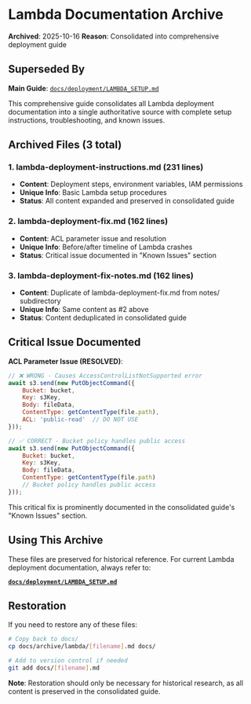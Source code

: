 # Lambda Documentation Archive

**Archived**: 2025-10-16
**Reason**: Consolidated into comprehensive deployment guide

## Superseded By

**Main Guide**: [`docs/deployment/LAMBDA_SETUP.md`](../../deployment/LAMBDA_SETUP.md)

This comprehensive guide consolidates all Lambda deployment documentation into a single authoritative source with complete setup instructions, troubleshooting, and known issues.

## Archived Files (3 total)

### 1. lambda-deployment-instructions.md (231 lines)
- **Content**: Deployment steps, environment variables, IAM permissions
- **Unique Info**: Basic Lambda setup procedures
- **Status**: All content expanded and preserved in consolidated guide

### 2. lambda-deployment-fix.md (162 lines)
- **Content**: ACL parameter issue and resolution
- **Unique Info**: Before/after timeline of Lambda crashes
- **Status**: Critical issue documented in "Known Issues" section

### 3. lambda-deployment-fix-notes.md (162 lines)
- **Content**: Duplicate of lambda-deployment-fix.md from notes/ subdirectory
- **Unique Info**: Same content as #2 above
- **Status**: Content deduplicated in consolidated guide

## Critical Issue Documented

**ACL Parameter Issue (RESOLVED)**:
```javascript
// ❌ WRONG - Causes AccessControlListNotSupported error
await s3.send(new PutObjectCommand({
    Bucket: bucket,
    Key: s3Key,
    Body: fileData,
    ContentType: getContentType(file.path),
    ACL: 'public-read'  // DO NOT USE
}));

// ✅ CORRECT - Bucket policy handles public access
await s3.send(new PutObjectCommand({
    Bucket: bucket,
    Key: s3Key,
    Body: fileData,
    ContentType: getContentType(file.path)
    // Bucket policy handles public access
}));
```

This critical fix is prominently documented in the consolidated guide's "Known Issues" section.

## Using This Archive

These files are preserved for historical reference. For current Lambda deployment documentation, always refer to:

**[`docs/deployment/LAMBDA_SETUP.md`](../../deployment/LAMBDA_SETUP.md)**

## Restoration

If you need to restore any of these files:

```bash
# Copy back to docs/
cp docs/archive/lambda/[filename].md docs/

# Add to version control if needed
git add docs/[filename].md
```

**Note**: Restoration should only be necessary for historical research, as all content is preserved in the consolidated guide.
